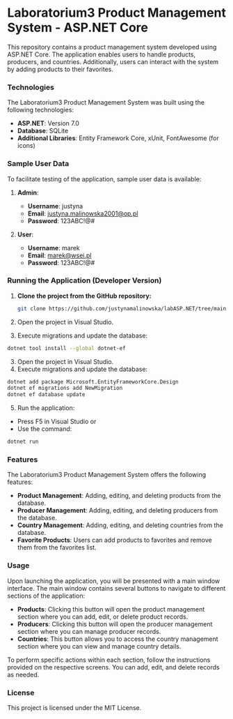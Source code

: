 # Laboratorium3 Product Management System - ASP.NET Core

This repository contains a product management system developed using ASP.NET Core. The application enables users to handle products, producers, and countries. Additionally, users can interact with the system by adding products to their favorites.

### Technologies

The Laboratorium3 Product Management System was built using the following technologies:

- **ASP.NET**: Version 7.0
- **Database**: SQLite
- **Additional Libraries**: Entity Framework Core, xUnit, FontAwesome (for icons)

### Sample User Data

To facilitate testing of the application, sample user data is available:

1. **Admin**:
   - **Username**: justyna
   - **Email**: justyna.malinowska2001@op.pl
   - **Password**: 123ABC!@#

2. **User**:
   - **Username**: marek
   - **Email**: marek@wsei.pl
   - **Password**: 123ABC!@#

### Running the Application (Developer Version)

1. **Clone the project from the GitHub repository:**

   ```bash
   git clone https://github.com/justynamalinowska/labASP.NET/tree/main
   ```
   
1. Open the project in Visual Studio.
2. Execute migrations and update the database:

  ```bash
  dotnet tool install --global dotnet-ef
  ```

3. Open the project in Visual Studio.
4. Execute migrations and update the database:
   
  ```bash
  dotnet add package Microsoft.EntityFrameworkCore.Design
  dotnet ef migrations add NewMigration
  dotnet ef database update
  ```

5. Run the application:
  - Press F5 in Visual Studio or
  - Use the command:
    
  ```bash
  dotnet run
  ```

### Features

The Laboratorium3 Product Management System offers the following features:

- **Product Management**: Adding, editing, and deleting products from the database.
- **Producer Management**: Adding, editing, and deleting producers from the database.
- **Country Management**: Adding, editing, and deleting countries from the database.
- **Favorite Products**: Users can add products to favorites and remove them from the favorites list.

### Usage

Upon launching the application, you will be presented with a main window interface. The main window contains several buttons to navigate to different sections of the application:

- **Products**: Clicking this button will open the product management section where you can add, edit, or delete product records.
- **Producers**: Clicking this button will open the producer management section where you can manage producer records.
- **Countries**: This button allows you to access the country management section where you can view and manage country details.

To perform specific actions within each section, follow the instructions provided on the respective screens. You can add, edit, and delete records as needed.

### License

This project is licensed under the MIT License.



